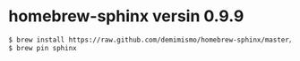 homebrew-sphinx versin 0.9.9
===============

```bash
$ brew install https://raw.github.com/demimismo/homebrew-sphinx/master/sphinx.rb
$ brew pin sphinx
```
